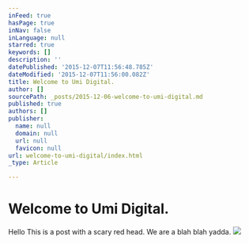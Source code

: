 ```yaml
---
inFeed: true
hasPage: true
inNav: false
inLanguage: null
starred: true
keywords: []
description: ''
datePublished: '2015-12-07T11:56:48.785Z'
dateModified: '2015-12-07T11:56:00.082Z'
title: Welcome to Umi Digital.
author: []
sourcePath: _posts/2015-12-06-welcome-to-umi-digital.md
published: true
authors: []
publisher:
  name: null
  domain: null
  url: null
  favicon: null
url: welcome-to-umi-digital/index.html
_type: Article

---
```

# Welcome to Umi Digital.

Hello This is a post with a scary red head. We are a blah blah yadda.
![](https://the-grid-user-content.s3-us-west-2.amazonaws.com/3c8f8df3-4049-4608-8f7e-ee82b656bdc0.jpg)